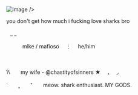 ![image](https://github.com/user-attachments/assets/24dde42c-8759-4c67-b54b-d2b78a785043) />


you don't get how much i fucking love sharks bro 





⠀_ _
⠀　




⠀  　⠀ mike / mafioso   ⋮  he/him　　 　 

⠀　






𐙚　　my wife -  @chastityofsinners ★　 ₊  ◞　

 
 
 
 ˙　　˳　　⁺　　meow. shark enthusiast. MY GODS.
